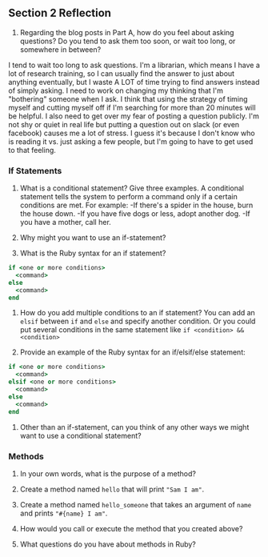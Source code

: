 ## Section 2 Reflection

1. Regarding the blog posts in Part A, how do you feel about asking questions? Do you tend to ask them too soon, or wait too long, or somewhere in between?

I tend to wait too long to ask questions. I'm a librarian, which means I have a lot of research training, so I can usually find the answer to just about anything eventually, but I waste A LOT of time trying to find answers instead of simply asking. I need to work on changing my thinking that I'm "bothering" someone when I ask. I think that using the strategy of timing myself and cutting myself off if I'm searching for more than 20 minutes will be helpful. I also need to get over my fear of posting a question publicly. I'm not shy or quiet in real life but putting a question out on slack (or even facebook) causes me a lot of stress. I guess it's because I don't know who is reading it vs. just asking a few people, but I'm going to have to get used to that feeling.

### If Statements

1. What is a conditional statement? Give three examples.
A conditional statement tells the system to perform a command only if a certain conditions are met. For example:
-If there's a spider in the house, burn the house down.
-If you have five dogs or less, adopt another dog.
-If you have a mother, call her.

1. Why might you want to use an if-statement?


1. What is the Ruby syntax for an if statement?
```ruby
if <one or more conditions>
  <command>
else
  <command>
end
```

1. How do you add multiple conditions to an if statement?
You can add an `elsif` between `if` and `else` and specify another condition. Or you could put several conditions in the same statement like ``if <condition> && <condition>``

1. Provide an example of the Ruby syntax for an if/elsif/else statement:
```ruby
if <one or more conditions>
  <command>
elsif <one or more conditions>
  <command>
else
  <command>
end
```

1. Other than an if-statement, can you think of any other ways we might want to use a conditional statement?

### Methods

1. In your own words, what is the purpose of a method?

1. Create a method named `hello` that will print `"Sam I am"`.

1. Create a method named `hello_someone` that takes an argument of `name` and prints `"#{name} I am"`.

1. How would you call or execute the method that you created above?

1. What questions do you have about methods in Ruby?
